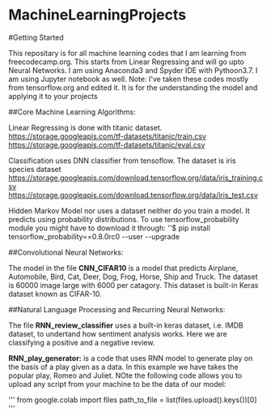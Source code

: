 # MachineLearningProjects


#Getting Started

This repositary is for all machine learning codes that I am learning from freecodecamp.org.
This starts from Linear Regressing and will go upto Neural Networks.
I am using Anaconda3 and Spyder IDE with Pythoon3.7. I am using Jupyter notebook as well.
Note: I've taken these codes mostly from tensorflow.org and edited it. It is for the understanding the model and applying it to your projects


##Core Machine Learning Algorithms: 

Linear Regressing is done with titanic dataset.
https://storage.googleapis.com/tf-datasets/titanic/train.csv
https://storage.googleapis.com/tf-datasets/titanic/eval.csv

Classification uses DNN classifier from tensoflow. The dataset is iris species dataset
https://storage.googleapis.com/download.tensorflow.org/data/iris_training.csv
https://storage.googleapis.com/download.tensorflow.org/data/iris_test.csv

Hidden Markov Model nor uses a dataset neither do you train a model. It predicts using probability distributions. 
To use tensorflow_probability module you might have to download it through:
'<addr>'$ pip install tensorflow_probability==0.8.0rc0 --user --upgrade

##Convolutional Neural Networks:

The model in the file **CNN_CIFAR10** is a model that predicts Airplane, Automobile, Bird, Cat, Deer, Dog, Frog, Horse, Ship and Truck.
The dataset is 60000 image large with 6000 per catagory. This dataset is built-in Keras dataset known as CIFAR-10.

##Natural Language Processing and Recurring Neural Networks:

The file **RNN_review_classifier** uses a built-in keras dataset, i.e. IMDB dataset, to undertand how sentiment analysis works. Here we are classifying a positive and a negative review.

**RNN_play_generator:** is a code that uses RNN model to generate play on the basis of a play given as a data. In this example we have takes the popular play, Romeo and Juliet. NOte the following code allows you to upload any script from your machine to be the data of our model:

'''
from google.colab import files
path_to_file = list(files.upload().keys())[0]
'''
